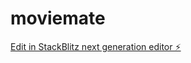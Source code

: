 # moviemate

[Edit in StackBlitz next generation editor ⚡️](https://stackblitz.com/~/github.com/PRATHAM010107/moviemate)